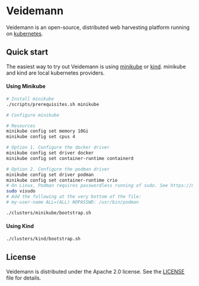 # Veidemann
Veidemann is an open-source, distributed web harvesting platform running on [kubernetes](https://kubernetes.io/).

## Quick start

The easiest way to try out Veidemann is using [minikube](https://minikube.sigs.k8s.io/docs/) or [kind](https://kind.sigs.k8s.io/). minikube and kind are local
kubernetes providers.

#### Using Minikube

```sh
# Install minikube
./scripts/prerequisites.sh minikube

# Configure minikube

# Resources
minikube config set memory 10Gi
minikube config set cpus 4

# Option 1. Configure the docker driver
minikube config set driver docker
minikube config set container-runtime containerd

# Option 2. Configure the podman driver
minikube config set driver podman
minikube config set container-runtime crio
# On Linux, Podman requires passwordless running of sudo. See https://minikube.sigs.k8s.io/docs/drivers/podman/.
sudo visudo
# Add the following at the very bottom of the file:
# my-user-name ALL=(ALL) NOPASSWD: /usr/bin/podman

./clusters/minikube/bootstrap.sh
```

#### Using Kind

```sh
./clusters/kind/bootstrap.sh
```

## License

Veidemann is distributed under the Apache 2.0 license. See the [LICENSE](./LICENSE) file for details.
